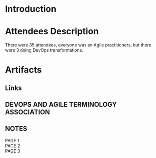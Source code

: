 # Introduction

# Attendees Description
There were 35 attendees, everyone was an Agile practitioners, but there were 3 doing DevOps transformations.

# Artifacts

## Links

## DEVOPS AND AGILE TERMINOLOGY ASSOCIATION

## NOTES
PAGE 1 <br>
PAGE 2 <br>
PAGE 3 <br>
